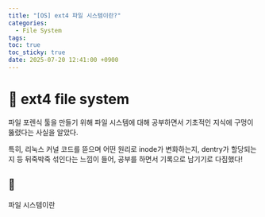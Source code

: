 ```yaml
---
title: "[OS] ext4 파일 시스템이란?"
categories:
  - File System
tags:
toc: true
toc_sticky: true
date: 2025-07-20 12:41:00 +0900
---
```


# 📌 ext4 file system

파일 포렌식 툴을 만들기 위해 파일 시스템에 대해 공부하면서 기초적인 지식에 구멍이 뚫렸다는 사실을 알았다.

특히, 리눅스 커널 코드를 뜯으며 어떤 원리로 inode가 변화하는지, dentry가 할당되는지 등 뒤죽박죽 섞인다는 느낌이 들어, 공부를 하면서 기록으로 남기기로 다짐했다!



## 🫧
파일 시스템이란 